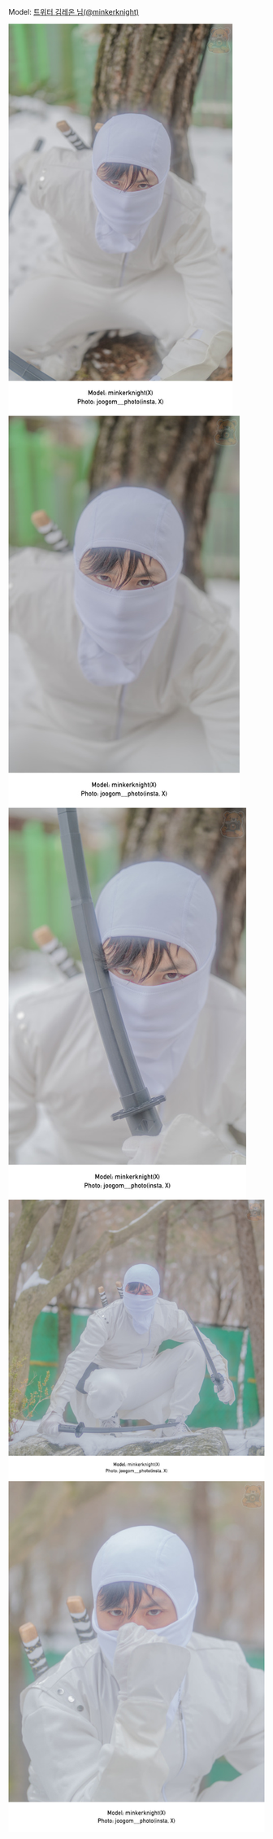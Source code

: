 ﻿---
dddd: 2024.02.24 코페
nickname: 김레온
sns_type: x
sns_id: minkerknight
---

<a name="minkerknight"></a>
Model: <a href="https://x.com/minkerknight" target="_blank">트위터 김레온 님(@minkerknight)</a>

![DSC05373.jpg](/assets/img/2024/02-24/김레온/DSC05373.jpg)
![DSC05374.jpg](/assets/img/2024/02-24/김레온/DSC05374.jpg)
![DSC05375.jpg](/assets/img/2024/02-24/김레온/DSC05375.jpg)
![DSC05377.jpg](/assets/img/2024/02-24/김레온/DSC05377.jpg)
![DSC05379.jpg](/assets/img/2024/02-24/김레온/DSC05379.jpg)